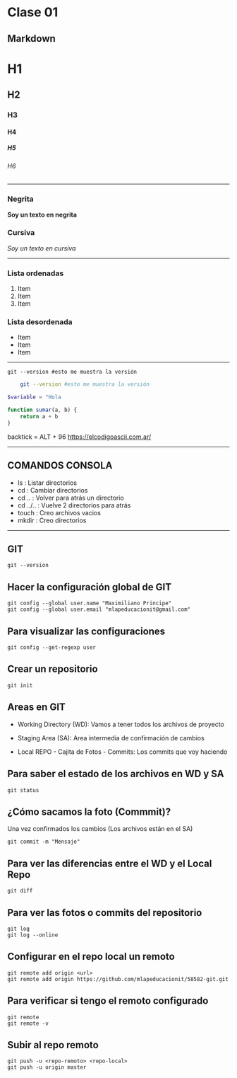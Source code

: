 # Clase 01

## Markdown

# H1
## H2
### H3
#### H4
##### H5
###### H6

---

### Negrita

**Soy un texto en negrita**

### Cursiva

*Soy un texto en cursiva*

---

### Lista ordenadas

1. Item
2. Item
3. Item

### Lista desordenada

* Item
* Item
* Item

--- 

    git --version #esto me muestra la versión

```bash
    git --version #esto me muestra la versión
```

```php
$variable = "Hola
```

```js
function sumar(a, b) {
    return a + b
}
```

backtick = ALT + 96
https://elcodigoascii.com.ar/

--- 

## COMANDOS CONSOLA

* ls : Listar directorios
* cd : Cambiar directorios
* cd .. : Volver para atrás un directorio
* cd ../.. : Vuelve 2 directorios para atrás
* touch : Creo archivos vacios
* mkdir : Creo directorios

---

## GIT

    git --version

## Hacer la configuración global de GIT

    git config --global user.name "Maximiliano Principe"
    git config --global user.email "mlapeducacionit@gmail.com"

## Para visualizar las configuraciones

    git config --get-regexp user

## Crear un repositorio

    git init

## Areas en GIT

* Working Directory (WD): Vamos a tener todos los archivos de proyecto

* Staging Area (SA): Area intermedia de confirmación de cambios

* Local REPO - Cajita de Fotos - Commits: Los commits que voy haciendo

## Para saber el estado de los archivos en WD y SA

    git status

## ¿Cómo sacamos la foto (Commmit)?
Una vez confirmados los cambios (Los archivos están en el SA)

    git commit -m "Mensaje"

## Para ver las diferencias entre el WD y el Local Repo

    git diff

## Para ver las fotos o commits del repositorio

    git log
    git log --online

## Configurar en el repo local un remoto

    git remote add origin <url>
    git remote add origin https://github.com/mlapeducacionit/58582-git.git

## Para verificar si tengo el remoto configurado

    git remote
    git remote -v

## Subir al repo remoto

    git push -u <repo-remoto> <repo-local>
    git push -u origin master




